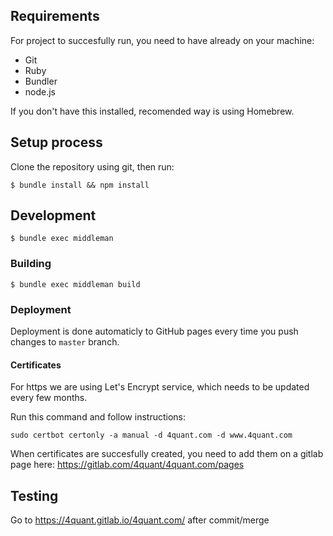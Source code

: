 ## Requirements

For project to succesfully run, you need to have already on your machine:

- Git
- Ruby
- Bundler
- node.js

If you don't have this installed, recomended way is using Homebrew.

## Setup process

Clone the repository using git, then run:

```
$ bundle install && npm install
```

## Development

```
$ bundle exec middleman
```

### Building

```
$ bundle exec middleman build
```

### Deployment

Deployment is done automaticly to GitHub pages every time you push changes to `master` branch.

#### Certificates

For https we are using Let's Encrypt service, which needs to be updated every few months.

Run this command and follow instructions:
```
sudo certbot certonly -a manual -d 4quant.com -d www.4quant.com
```

When certificates are succesfully created, you need to add them on a gitlab page here:
https://gitlab.com/4quant/4quant.com/pages

## Testing

Go to https://4quant.gitlab.io/4quant.com/ after commit/merge
